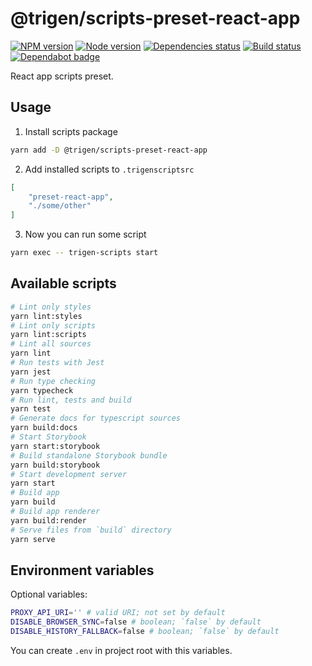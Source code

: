 # @trigen/scripts-preset-react-app

[![NPM version][npm]][npm-url]
[![Node version][node]][node-url]
[![Dependencies status][deps]][deps-url]
[![Build status][build]][build-url]
[![Dependabot badge][dependabot]][dependabot-url]

[npm]: https://img.shields.io/npm/v/%40trigen/scripts-preset-react-app.svg
[npm-url]: https://www.npmjs.com/package/@trigen/scripts-preset-react-app

[node]: https://img.shields.io/node/v/%40trigen/scripts-preset-react-app.svg
[node-url]: https://nodejs.org

[deps]: https://david-dm.org/TrigenSoftware/scripts.svg?path=packages/scripts-preset-react-app
[deps-url]: https://david-dm.org/TrigenSoftware/scripts?path=packages/scripts-preset-react-app

[build]: http://img.shields.io/travis/com/TrigenSoftware/scripts.svg
[build-url]: https://travis-ci.com/TrigenSoftware/scripts

[dependabot]: https://api.dependabot.com/badges/status?host=github&repo=TrigenSoftware/scripts
[dependabot-url]: https://dependabot.com/

React app scripts preset.

## Usage

1. Install scripts package

```bash
yarn add -D @trigen/scripts-preset-react-app
```

2. Add installed scripts to `.trigenscriptsrc`

```json
[
    "preset-react-app",
    "./some/other"
]
```

3. Now you can run some script

```bash
yarn exec -- trigen-scripts start
```

## Available scripts

```bash
# Lint only styles
yarn lint:styles
# Lint only scripts
yarn lint:scripts
# Lint all sources
yarn lint
# Run tests with Jest
yarn jest
# Run type checking
yarn typecheck
# Run lint, tests and build
yarn test
# Generate docs for typescript sources
yarn build:docs
# Start Storybook
yarn start:storybook
# Build standalone Storybook bundle
yarn build:storybook
# Start development server
yarn start
# Build app
yarn build
# Build app renderer
yarn build:render
# Serve files from `build` directory
yarn serve
```

## Environment variables

Optional variables:

```bash
PROXY_API_URI='' # valid URI; not set by default
DISABLE_BROWSER_SYNC=false # boolean; `false` by default
DISABLE_HISTORY_FALLBACK=false # boolean; `false` by default
```

You can create `.env` in project root with this variables.
